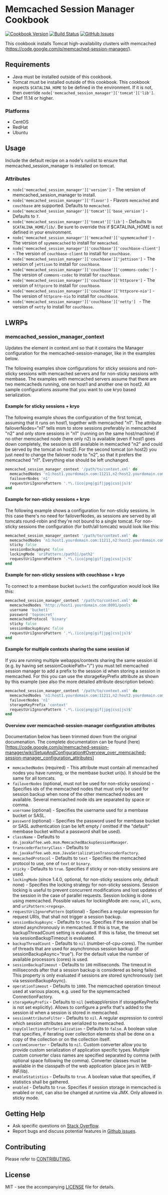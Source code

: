 # Memcached Session Manager Cookbook

[![Cookbook Version](http://img.shields.io/cookbook/v/memcached_session_manager.svg?style=flat-square)][cookbook]
[![Build Status](http://img.shields.io/travis/dhoer/chef-memcached_session_manager.svg?style=flat-square)][travis]
[![GitHub Issues](http://img.shields.io/github/issues/dhoer/chef-memcached_session_manager.svg?style=flat-square)][github]

[cookbook]: https://supermarket.chef.io/cookbooks/memcached_session_manager
[travis]: https://travis-ci.org/dhoer/chef-memcached_session_manager
[github]: https://github.com/dhoer/chef-memcached_session_manager/issues

This cookbook installs Tomcat high-availability clusters with memcached 
(https://code.google.com/p/memcached-session-manager/).

## Requirements

- Java must be installed outside of this cookbook.
- Tomcat must be installed outside of this cookbook.  This cookbook expects `$CATALINA_HOME` to be defined in
the environment. If it is not, then override `node['memcached_session_manager']['tomcat']['lib']`.
- Chef 11.14 or higher.

### Platforms

- CentOS
- RedHat
- Ubuntu

## Usage

Include the default recipe on a node's runlist to ensure that memcached_session_manager is installed on tomcat.

### Attributes
- `node['memcached_session_manager']['version']` - The version of memcached_session_manager to install. 
- `node['memcached_session_manager']['flavor']` - Flavors `memcached` and `couchbase` are supported. 
Defaults to `memcached`.
- `node['memcached_session_manager']['tomcat']['base_version']` - Defaults to `7`.
- `node['memcached_session_manager']['tomcat']['lib']` -  Defaults to `$CATALINA_HOME/lib/`. 
Be sure to override this if $CATALINA_HOME is not defined in your environment.
- `node['memcached_session_manager']['memcached']['spymemcached']` -  
The version of `spymemcached` to install for `memcached`.
- `node['memcached_session_manager']['couchbase']['couchbase-client']` -
The version of `couchbase-client` to install for `couchbase`.
- `node['memcached_session_manager']['couchbase']['jettison']` -
The version of `jettison` to install for `couchbase`.
- `node['memcached_session_manager']['couchbase']['commons-codec']` -
The version of `commons-codec` to install for `couchbase`.
- `node['memcached_session_manager']['couchbase']['httpcore']` -
The version of `httpcore` to install for `couchbase`.
- `node['memcached_session_manager']['couchbase']['httpcore-nio']` -
The version of `httpcore-nio` to install for `couchbase`.
- `node['memcached_session_manager']['couchbase']['netty'] ` -
The version of `netty` to install for `couchbase`.


## LWRPs

### memcached_session_manager_context
Updates the <Context> element in context.xml so that it contains the Manager configuration for the 
memcached-session-manager, like in the examples below. 

The following examples show configurations for sticky sessions and non-sticky sessions with memcached servers and 
for non-sticky sessions with membase. The examples with memcached servers assume that there are two memcacheds 
running, one on host1 and another one on host2. All sample configurations assume that you want to use kryo based 
serialization.


#### Example for sticky sessions + kryo
The following example shows the configuration of the first tomcat, assuming that it runs on host1, together with
memcached "n1". The attribute failoverNodes="n1" tells msm to store sessions preferably in memcached "n2" and only 
store sessions in "n1" (running on the same host/machine) if no other memcached node (here only n2) is available 
(even if host1 goes down completely, the session is still available in memcached "n2" and could be served by the 
tomcat on host2). For the second tomcat (on host2) you just need to change the failover node to "n2", so that it 
prefers the memcached "n1". Everything else should be left unchanged.

```ruby
memcached_session_manager_context '/path/to/context.xml' do
  memcachedNodes 'n1:host1.yourdomain.com:11211,n2:host2.yourdomain.com:11211'
  failoverNodes 'n1'
  requestUriIgnorePattern '.*\.(ico|png|gif|jpg|css|js)$'
end
```


#### Example for non-sticky sessions + kryo
The following example shows a configuration for non-sticky sessions. In this case there's no need for failoverNodes, 
as sessions are served by all tomcats round-robin and they're not bound to a single tomcat. For non-sticky sessions 
the configuration (for both/all tomcats) would look like this:

```ruby
memcached_session_manager_context '/path/to/context.xml' do
  memcachedNodes 'n1:host1.yourdomain.com:11211,n2:host2.yourdomain.com:11211'
  sticky false
  sessionBackupAsync false
  lockingMode 'uriPattern:/path1|/path2'
  requestUriIgnorePattern '.*\.(ico|png|gif|jpg|css|js)$'
end
```


#### Example for non-sticky sessions with couchbase + kryo
To connect to a membase bucket `bucket1` the configuration would look like this:

```ruby
memcached_session_manager_context '/path/to/context.xml' do
  memcachedNodes 'http://host1.yourdomain.com:8091/pools'
  username 'bucket1'
  password 'topsecret'
  memcachedProtocol 'binary'
  sticky false
  sessionBackupAsync false
  requestUriIgnorePattern '.*\.(ico|png|gif|jpg|css|js)$'
end
```


#### Example for multiple contexts sharing the same session id
If you are running multiple webapps/contexts sharing the same session id (e.g. by having set sessionCookiePath="/") 
you must tell memcached session manager to add a prefix to the session id when storing a session in memcached. 
For this you can use the storageKeyPrefix attribute as shown by this example (see also the more detailed attribute 
description below):

```ruby
memcached_session_manager_context '/path/to/context.xml' do
  memcachedNodes 'n1:host1.yourdomain.com:11211,n2:host2.yourdomain.com:11211'
  failoverNodes 'n1'
  storageKeyPrefix 'context'
  requestUriIgnorePattern '.*\.(ico|png|gif|jpg|css|js)$'
end
```


#### Overview over memcached-session-manager configuration attributes
Documentation below has been trimmed down from the original documenation.  The complete documentation can be found (here)[https://code.google.com/p/memcached-session-manager/wiki/SetupAndConfiguration#Overview_over_memcached-session-manager_configuration_attributes]

- `memcachedNodes` (required) - This attribute must contain all memcached nodes you have running, or the membase 
bucket uri(s). It should be the same for all tomcats.
- `failoverNodes` (optional, must not be used for non-sticky sessions) - Specifies ids of the memcached nodes that 
must only be used for session backup when none of the other memcached nodes are available. Several memcached node ids 
are separated by space or comma.
- `username` (optional) - Specifies the username used for a membase bucket or SASL. 
- `password` (optional) - Specifies the password used for membase bucket or SASL authentication 
(can be left empty / omitted if the "default" membase bucket without a password shall be used).
- `className` - Defaults to `de.javakaffee.web.msm.MemcachedBackupSessionManager`. 
- `transcoderFactoryClass` - Defaults to `de.javakaffee.web.msm.JavaSerializationTranscoderFactory`.
- `memcachedProtocol` - Defaults to `text` - Specifies the memcached protocol to use, one of `text` or 
`binary`.
- `sticky` - Defaults to `true`. Specifies if sticky or non-sticky sessions are used.
- `lockingMode` (since 1.4.0, optional, for non-sticky sessions only, default none) - Specifies the locking strategy 
for non-sticky sessions. Session locking is useful to prevent concurrent modifications and lost updates of the session 
in the case of parallel requests. Session locking is done using memcached. Possible values for lockingMode are: 
`none`, `all`, `auto`, and `uriPattern:<regexp>`.
- `requestUriIgnorePattern` (optional) - Specifies a regular expression for request URIs, that shall not trigger a 
session backup. 
- `sessionBackupAsync` - Defaults to `true`. Specifies if the session shall be stored asynchronously in memcached. 
If this is true, the backupThreadCount setting is evaluated. If this is false, the timeout set via sessionBackupTimeout 
is evaluated.
- `backupThreadCount` - Defaults to `nil` (number-of-cpu-cores). The number of threads that are used for asynchronous 
session backup (if sessionBackupAsync="true"). For the default value the number of available processors (cores) is used.
- `sessionBackupTimeout` - Defaults to `100` milliseconds. The timeout in milliseconds after that a session backup is 
considered as being failed. This property is only evaluated if sessions are stored synchronously 
(set via sessionBackupAsync). 
- `operationTimeout` - Defaults to `1000`. The memcached operation timeout used at various places, e.g. used for the 
spymemcached ConnectionFactory.
- `storageKeyPrefix` - Defaults to `nil` (webappVersion if storageKeyPrefix is not set explicitly). Allows to configure 
a prefix that's added to the session id when a session is stored in memcached. 
- `sessionAttributeFilter` - Defaults to `nil`. A regular expression to control which session attributes are serialized 
to memcached. 
- `copyCollectionsForSerialization` - Defaults to `false`. A boolean value that specifies, if iterating over collection 
elements shall be done on a copy of the collection or on the collection itself. 
-  `customConverter` - Defaults to `nil`. Custom converter allow you to provide custom serialization of application 
specific types. Multiple custom converter class names are specified separated by comma (with optional space following 
the comma). Converter classes must be available in the classpath of the web application (place jars in WEB-INF/lib).
- `enableStatistics` - Defaults to `true`. A boolean value that specifies, if statistics shall be gathered. 
- `enabled` - Defaults to `true`. Specifies if session storage in memcached is enabled or not, can also be changed at 
runtime via JMX. Only allowed in sticky mode.


## Getting Help

- Ask specific questions on [Stack Overflow](http://stackoverflow.com/questions/tagged/chef).
- Report bugs and discuss potential features in [Github issues](https://github.com/dhoer/chef-memcached_session_manager/issues).

## Contributing

Please refer to [CONTRIBUTING](https://github.com/dhoer/chef-memcached_session_manager/blob/master/CONTRIBUTING.md).

## License

MIT - see the accompanying [LICENSE](https://github.com/dhoer/chef-memcached_session_manager/blob/master/LICENSE.md) file for details.
